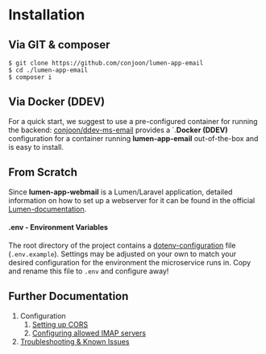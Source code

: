 # Installation

## Via GIT & composer
```shell
$ git clone https://github.com/conjoon/lumen-app-email
$ cd ./lumen-app-email
$ composer i
```

## Via Docker (DDEV)
For a quick start, we suggest to use a pre-configured container for running the backend: [conjoon\/ddev-ms-email](https://github.com/conjoon/ddev-ms-email) provides a `.**Docker (DDEV)** configuration for a container running **lumen-app-email** out-of-the-box and is easy to install.

## From Scratch
Since **lumen-app-webmail** is a Lumen/Laravel application, detailed information on how to set up a webserver for it can be found in the official [Lumen\-documentation](https://lumen.laravel.com/docs/).


#### .env - Environment Variables
The root directory of the project contains a [dotenv-configuration](https://github.com/vlucas/phpdotenv) file (`.env.example`).
Settings may be adjusted on your own to match your desired configuration for the environment the microservice runs in. Copy and rename this file to `.env` and configure away!


## Further Documentation
 1. Configuration
    1. [Setting up CORS](./cors.md)
    2. [Configuring allowed IMAP servers](./serverconfig.md)
 2. [Troubleshooting & Known Issues](./troubleshooting.md)
